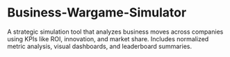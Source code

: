 # Business-Wargame-Simulator
A strategic simulation tool that analyzes business moves across companies using KPIs like ROI, innovation, and market share. Includes normalized metric analysis, visual dashboards, and leaderboard summaries.
